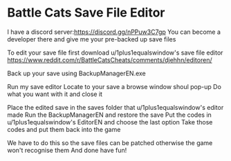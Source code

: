 # Battle Cats Save File Editor

I have a discord server:https://discord.gg/nPPuw3C7gp You can become a developer there and give me your pre-backed up save files

To edit your save file first download u/1plus1equalswindow's save file editor https://www.reddit.com/r/BattleCatsCheats/comments/djehhn/editoren/

Back up your save using BackupManagerEN.exe

Run my save editor
Locate to your save a browse window shoul pop-up
Do what you want with it and close it

Place the edited save in the saves folder that u/1plus1equalswindow's editor made
Run the BackupManagerEN and restore the save
Put the codes in u/1plus1equalswindow's EditorEN and choose the last option
Take those codes and put them back into the game

We have to do this so the save files can be patched otherwise the game won't recognise them
And done have fun!
